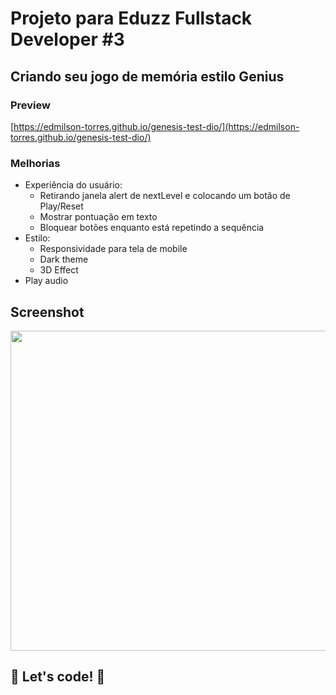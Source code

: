 # Projeto para Eduzz Fullstack Developer #3

## Criando seu jogo de memória estilo Genius

### Preview
[https://edmilson-torres.github.io/genesis-test-dio/](https://edmilson-torres.github.io/genesis-test-dio/)

### Melhorias

- Experiência do usuário:
  - Retirando janela alert de nextLevel e colocando um botão de Play/Reset
  - Mostrar pontuação em texto
  - Bloquear botões enquanto está repetindo a sequência
- Estilo:
  - Responsividade para tela de mobile
  - Dark theme
  - 3D Effect
- Play audio

## Screenshot

<img src="https://user-images.githubusercontent.com/64763336/153519295-82cb98e1-d1e9-4656-858b-06efce15d315.png" width="512">

## 🚀 Let's code! 🚀
